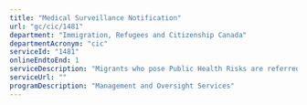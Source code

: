 ```yaml
---
title: "Medical Surveillance Notification"
url: "gc/cic/1481"
department: "Immigration, Refugees and Citizenship Canada"
departmentAcronym: "cic"
serviceId: "1481"
onlineEndtoEnd: 1
serviceDescription: "Migrants who pose Public Health Risks are referred to provincial or territorial health authorities for medical surveillance."
serviceUrl: ""
programDescription: "Management and Oversight Services"
---
```

